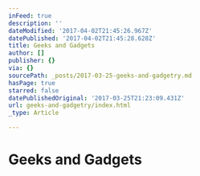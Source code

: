 ```yaml
---
inFeed: true
description: ''
dateModified: '2017-04-02T21:45:26.967Z'
datePublished: '2017-04-02T21:45:28.628Z'
title: Geeks and Gadgets
author: []
publisher: {}
via: {}
sourcePath: _posts/2017-03-25-geeks-and-gadgetry.md
hasPage: true
starred: false
datePublishedOriginal: '2017-03-25T21:23:09.431Z'
url: geeks-and-gadgetry/index.html
_type: Article

---
```

# Geeks and Gadgets